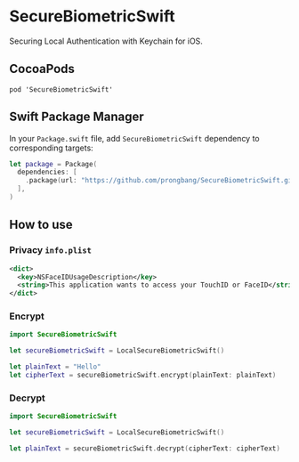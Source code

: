 # SecureBiometricSwift

Securing Local Authentication with Keychain for iOS.

## CocoaPods

```shell
pod 'SecureBiometricSwift'
```

## Swift Package Manager

In your `Package.swift` file, add `SecureBiometricSwift` dependency to corresponding targets:

```swift
let package = Package(
  dependencies: [
    .package(url: "https://github.com/prongbang/SecureBiometricSwift.git", from: "0.0.2"),
  ],
)
```

## How to use

### Privacy `info.plist`

```xml
<dict>
  <key>NSFaceIDUsageDescription</key>
  <string>This application wants to access your TouchID or FaceID</string>
</dict>
```

### Encrypt

```swift
import SecureBiometricSwift

let secureBiometricSwift = LocalSecureBiometricSwift()

let plainText = "Hello"
let cipherText = secureBiometricSwift.encrypt(plainText: plainText)
```

### Decrypt

```swift
import SecureBiometricSwift

let secureBiometricSwift = LocalSecureBiometricSwift()

let plainText = secureBiometricSwift.decrypt(cipherText: cipherText)
```
